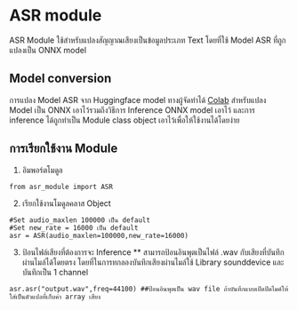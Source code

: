 # ASR module

ASR Module ใช้สำหรับแปลงสัญญาณเสียงเป็นข้อมูลประเภท Text โดยที่ใช้ Model ASR ที่ถูกแปลงเป็น ONNX model

## Model conversion
การแปลง Model ASR จาก Huggingface model ทางผู้จัดทำได้ [Colab](https://github.com/Intraraksa/restructure_meta_human/blob/master/asr/project_asr2onnx.ipynb) สำหรับแปลง Model เป็น ONNX เอาไว้รวมถึงวิธีการ Inference ONNX model เอาไว้ และการ inference ได้ถูกทำเป็น Module class object เอาไว้เพื่อให้ใช้งานได้โดยง่าย

## การเรียกใช้งาน Module
1. อิมพอร์ตโมดูล
``````
from asr_module import ASR
``````
2. เรียกใช้งานโมดูลคลาส Object
``````
#Set audio_maxlen 100000 เป็น default
#Set new_rate = 16000 เป็น default
asr = ASR(audio_maxlen=100000,new_rate=16000)
``````
3. ป้อนไฟล์เสียงที่ต้องการจะ Inference 
** สามารถป้อนอินพุตเป็นไฟล์ .wav กับเสียงที่บันทึกผ่านไมล์ได้โดยตรง
โดยที่ในการทกลองบันทึกเสียงผ่านไมล์ใช้ Library sounddevice และบันทึกเป็น 1 channel

``````
asr.asr("output.wav",freq=44100) ##ป้อนอินพุตเป็น wav file ถ้าบันทึกแบบเปิดปิดไมค์ให้ใส่เป็นตัวแปลที่เก็บค่า array เสียง 
``````
